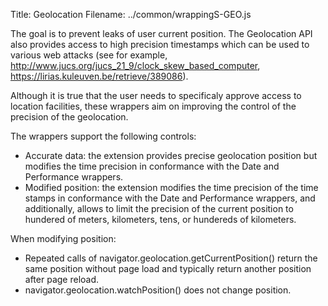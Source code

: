 Title: Geolocation
Filename: ../common/wrappingS-GEO.js


The goal is to prevent leaks of user current position. The Geolocation API also provides access
to high precision timestamps which can be used to various web attacks (see for example,
http://www.jucs.org/jucs_21_9/clock_skew_based_computer,
https://lirias.kuleuven.be/retrieve/389086).

Although it is true that the user needs to specificaly approve access to location facilities,
these wrappers aim on improving the control of the precision of the geolocation.

The wrappers support the following controls:

* Accurate data: the extension provides precise geolocation position but modifies the time
  precision in conformance with the Date and Performance wrappers.
* Modified position: the extension modifies the time precision of the time stamps in
  conformance with the Date and Performance wrappers, and additionally,  allows to limit the
  precision of the current position to hundered of meters, kilometers, tens, or hundereds of
  kilometers.

When modifying position:

* Repeated calls of navigator.geolocation.getCurrentPosition() return the same position
without page load and typically return another position after page reload.
* navigator.geolocation.watchPosition() does not change position.

